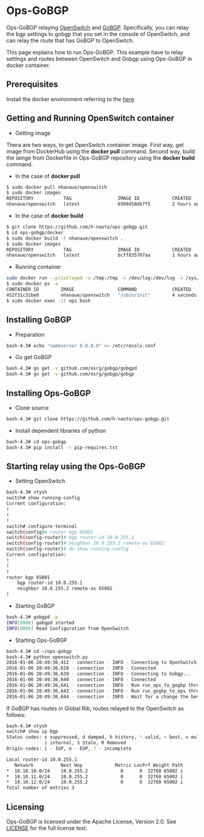 # Ops-GoBGP

Ops-GoBGP relaying [OpenSwitch](http://www.openswitch.net) and [GoBGP](https://github.com/osrg/gobgp). Specifically, you can relay the bgp settings to gobgp that you set in the console of OpenSwitch,
and can relay the route that has GoBGP to OpenSwitch.

This page explains how to run Ops-GoBGP.
This example have to relay settings and routes between OpenSwitch and Gobgp using Ops-GoBGP in docker container.

## Prerequisites

Install the docker environment referring to the [here](https://docs.docker.com/engine/installation/ubuntulinux/).

## Getting and Running OpenSwitch container
- Getting image

 Thera are two ways, to get OpenSwitch container image.
 First way, get image from DockerHub using the **docker pull** command.
 Second way, build the iamge from Dockerfile in Ops-GoBGP repository using the **docker build** command.

 - In the case of **docker pull**
  ```bash
  $ sudo docker pull nhanaue/openswitch
  $ sudo docker images
  REPOSITORY           TAG                 IMAGE ID            CREATED             VIRTUAL SIZE
  nhanaue/openswitch   latest              6509d58db7f5        2 hours ago         1.278 GB
  ```

 - In the case of **docker build**
  ```bash
  $ git clone https://github.com/h-naoto/ops-gobgp.git
  $ cd ops-gobgp/docker
  $ sudo docker build -t nhanaue/openswitch .
  $ sudo docker images
  REPOSITORY           TAG                 IMAGE ID            CREATED             VIRTUAL SIZE
  nhanaue/openswitch   latest              bcff835707aa        1 hours ago         1.278 GB
  ```


- Running container
 ```bash
 sudo docker run --privileged -v /tmp:/tmp -v /dev/log:/dev/log -v /sys/fs/cgroup:/sys/fs/cgroup -h ops --name ops nhanaue/openswitch /sbin/init &
 $ sudo docker ps -a
 CONTAINER ID        IMAGE                COMMAND             CREATED             STATUS              PORTS               NAMES
 452f31c31be6        nhanaue/openswitch   "/sbin/init"        4 seconds ago       Up 2 seconds                            ops
 $ sudo docker exec -it ops bash
 ```

## Installing GoBGP

- Preparation
 ```bash
 bash-4.3# echo "nameserver 8.8.8.8" >> /etc/resolv.conf
 ```

- Go get  GoBGP
 ```bash
 bash-4.3# go get -v github.com/osrg/gobgp/gobgpd
 bash-4.3# go get -v github.com/osrg/gobgp/gobgp
 ```

## Installing Ops-GoBGP
- Clone source
 ```bash
 bash-4.3# git clone https://github.com/h-naoto/ops-gobgp.git
 ```

- Install dependent libraries of python
 ```bash
 bash-4.3# cd ops-gobgp
 bash-4.3# pip install -r pip-requires.txt
 ```

## Starting relay using the Ops-GoBGP

- Setting OpenSwitch
 ```bash
 bash-4.3# vtysh
 switch# show running-config
 Current configuration:
 !
 !
 !
 switch# configure terminal
 switch(config)# router bgp 65001
 switch(config-router)# bgp router-id 10.0.255.1
 switch(config-router)# neighbor 10.0.255.2 remote-as 65002
 switch(config-router)# do show running-config
 Current configuration:
 !
 !
 !
 router bgp 65001
     bgp router-id 10.0.255.1
     neighbor 10.0.255.2 remote-as 65002
 !
 ```

- Starting GoBGP
 ```bash
 bash-4.3# gobgpd -p
 INFO[0000] gobgpd started
 INFO[0000] Read Configuration from OpenSwitch
 ```

- Starting Ops-GoBGP
 ```bash
 bash-4.3# cd ~/ops-gobgp
 bash-4.3# python openswitch.py
 2016-01-06 20:49:36,412 - connection - INFO - Connecting to OpenSwitch...
 2016-01-06 20:49:36,618 - connection - INFO - Connected
 2016-01-06 20:49:36,639 - connection - INFO - Connecting to Gobgp...
 2016-01-06 20:49:36,640 - connection - INFO - Connected
 2016-01-06 20:49:36,641 - connection - INFO - Run run_ops_to_gogbp thread...
 2016-01-06 20:49:36,642 - connection - INFO - Run run_gogbp_to_ops thread...
 2016-01-06 20:49:36,644 - connection - INFO - Wait for a change the bestpath from gobgp...
 ```

 If GoBGP has routes in Global Rib, routes relayed to the OpenSwitch as follows:
 ```bash
 bash-4.3# vtysh
 switch# show ip bgp
 Status codes: s suppressed, d damped, h history, * valid, > best, = multipath,
               i internal, S Stale, R Removed
 Origin codes: i - IGP, e - EGP, ? - incomplete

 Local router-id 10.0.255.1
    Network          Next Hop            Metric LocPrf Weight Path
 *  10.10.10.0/24    10.0.255.2            0      0  32768 65002 i
 *  10.10.11.0/24    10.0.255.2            0      0  32768 65002 i
 *  10.10.12.0/24    10.0.255.2            0      0  32768 65002 i
 Total number of entries 3
 ```

## Licensing

Ops-GoBGP is licensed under the Apache License, Version 2.0. See
[LICENSE](https://github.com/osrg/ops-gobgp/blob/master/LICENSE) for the full
license text.
